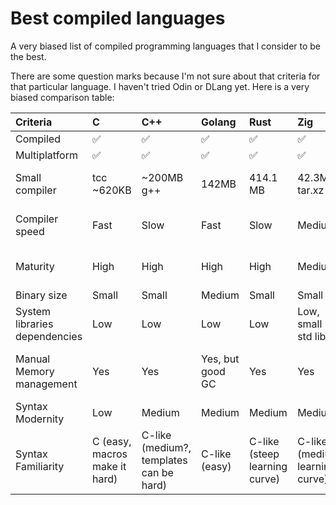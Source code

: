 # Best compiled languages
A very biased list of compiled programming languages that I consider to be the best.

There are some question marks because I'm not sure about that criteria for that particular language. I haven't tried Odin or DLang yet.
Here is a very biased comparison table:

|Criteria|C|C++|Golang|Rust|Zig|Odin|Nim|Crystal|Vlang|Dlang
|:-|:-|:-|:-|:-|:-|:-|:-|:-|:-|:-|
|Compiled|✅|✅|✅|✅|✅|✅|✅|✅|✅|✅|
|Multiplatform|✅|✅|✅|✅|✅|✅|✅|✅|✅|✅|
|Small compiler|tcc \~620KB|\~200MB g++|142MB|414.1 MB|42.3MB tar.xz|44 MB zip|11.4MB tar.xz|\~40MB tar.gz|6.6MB zip (uses tcc)|\~50MB tar.xz|
|Compiler speed|Fast|Slow|Fast|Slow|Medium|???|Medium|???|Fast (uses tcc)|???|
|Maturity|High|High|High|High|Medium|???|High?|High?|Low? Lots of leaks|High?|
|Binary size|Small|Small|Medium|Small|Small|???|Medium/Low?|Medium|Medium?|Small?|
|System libraries dependencies|Low|Low|Low|Low|Low, small std lib|???|OpenSSL|OpenSSL|OpenSSL or MbedTLS|Libcurl|
|Manual Memory management|Yes|Yes|Yes, but good GC|Yes|Yes|Yes|Yes, stdlib needs GC|???|Buggy|Yes, stdlib needs GC|
|Syntax Modernity|Low|Medium|Medium|Medium|Medium|High|High|High|Medium|Medium?|
|Syntax Familiarity|C (easy, macros make it hard)|C-like (medium?, templates can be hard)|C-like (easy)|C-like (steep learning curve)|C-like (medium learning curve)|C-like (easy?)|Python-Pascal-like? (easy?)|Ruby-like (medium?)|Go-like (easy)|C-like (easy?)|
